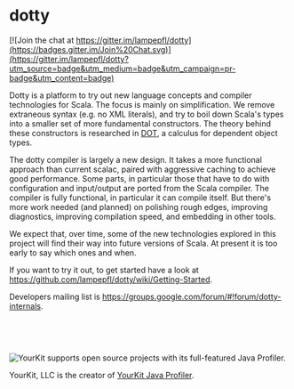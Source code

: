 dotty
=====

[![Join the chat at https://gitter.im/lampepfl/dotty](https://badges.gitter.im/Join%20Chat.svg)](https://gitter.im/lampepfl/dotty?utm_source=badge&utm_medium=badge&utm_campaign=pr-badge&utm_content=badge)

Dotty is a platform to try out new language concepts and compiler
technologies for Scala. The focus is mainly on simplification. We
remove extraneous syntax (e.g. no XML literals), and try to boil down
Scala's types into a smaller set of more fundamental constructors. The
theory behind these constructors is researched in
[DOT](http://www.cs.uwm.edu/~boyland/fool2012/papers/fool2012_submission_3.pdf),
a calculus for dependent object types.

The dotty compiler is largely a new design. It takes a more functional
approach than current scalac, paired with aggressive caching to
achieve good performance. Some parts, in particular those that have to
do with configuration and input/output are ported from the Scala
compiler. The compiler is fully functional, in particular it can
compile itself. But there's more work needed (and planned) on
polishing rough edges, improving diagnostics, improving compilation
speed, and embedding in other tools.

We expect that, over time, some of the new technologies explored in
this project will find their way into future versions of Scala. At
present it is too early to say which ones and when.

If you want to try it out, to get started have a look at
https://github.com/lampepfl/dotty/wiki/Getting-Started.

Developers mailing list is https://groups.google.com/forum/#!forum/dotty-internals.


&nbsp;

&nbsp;

![YourKit](https://www.yourkit.com/images/yklogo.png) supports open source projects with its full-featured Java Profiler.

YourKit, LLC is the creator of [YourKit Java Profiler](https://www.yourkit.com/java/profiler/index.jsp).
